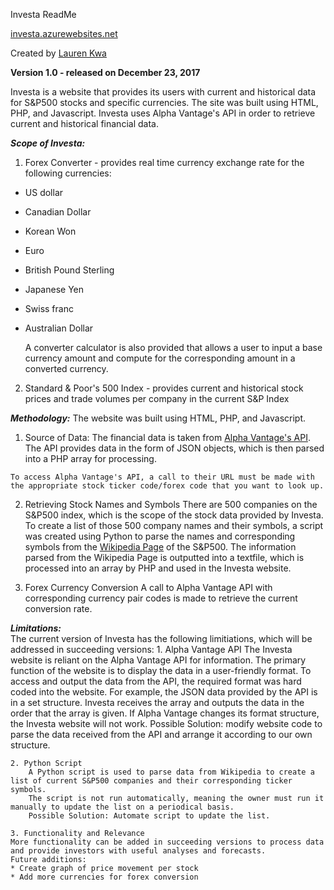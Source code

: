 Investa ReadMe

[investa.azurewebsites.net](http://investa.azurewebsites.net)

Created by [Lauren Kwa](http://laurenkwa.com)



**Version 1.0 - released on December 23, 2017**

Investa is a website that provides its users with current and historical data for S&P500 stocks and specific currencies. The site was built using HTML, PHP, and Javascript. Investa uses Alpha Vantage's API in order to retrieve current and historical financial data.

_**Scope of Investa:**_
1. Forex Converter - provides real time currency exchange rate for the following currencies:
  * US dollar
* Canadian Dollar
* Korean Won
* Euro
* British Pound Sterling
* Japanese Yen
* Swiss franc
* Australian Dollar

    A converter calculator is also provided that allows a user to input a base currency amount and compute for the corresponding amount in a converted currency.

2. Standard & Poor's 500 Index - provides current and historical stock prices and trade volumes per company in the current S&P Index

_**Methodology:**_
  The website was built using HTML, PHP, and Javascript. 
  1. Source of Data:
    The financial data is taken from [Alpha Vantage's API](https://www.alphavantage.co/documentation/). 
    The API provides data in the form of JSON objects, which is then parsed into a PHP array for processing. 
    
    To access Alpha Vantage's API, a call to their URL must be made with the appropriate stock ticker code/forex code that you want to look up. 
    
  2. Retrieving Stock Names and Symbols
    There are 500 companies on the S&P500 index, which is the scope of the stock data provided by Investa.
    To create a list of those 500 company names and their symbols, a script was created 
    using Python to parse the names and corresponding symbols from the [Wikipedia Page](https://en.wikipedia.org/wiki/List_of_S%26P_500_companies) of the S&P500.
    The information parsed from the Wikipedia Page is outputted into a textfile, which is processed into an array by PHP and used in the Investa website.
    
  3. Forex Currency Conversion
    A call to Alpha Vantage API with corresponding currency pair codes is made to retrieve the current conversion rate.
    
_**Limitations:**_  
    The current version of Investa has the following limitiations, which will be addressed in succeeding versions:
    1. Alpha Vantage API
        The Investa website is reliant on the Alpha Vantage API for information. The primary function of the website is to display the data in a user-friendly format.
        To access and output the data from the API, the required format was hard coded into the website. 
        For example, the JSON data provided by the API is in a set structure. Investa receives the array and outputs the data in the order that the array is given. If Alpha Vantage changes its format structure, the Investa website will not work. 
        Possible Solution: modify website code to parse the data received from the API and arrange it according to our own structure.
        
    2. Python Script
        A Python script is used to parse data from Wikipedia to create a list of current S&P500 companies and their corresponding ticker symbols.
        The script is not run automatically, meaning the owner must run it manually to update the list on a periodical basis.
        Possible Solution: Automate script to update the list.
        
    3. Functionality and Relevance
    More functionality can be added in succeeding versions to process data and provide investors with useful analyses and forecasts. 
    Future additions:
    * Create graph of price movement per stock
    * Add more currencies for forex conversion

     
        
    
